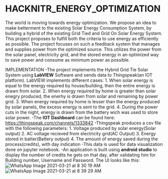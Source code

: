 # HACKNITR_ENERGY_OPTIMIZATION
The world is moving towards energy optimization. We propose an idea to make betterment to the existing Solar Energy Consumption System, by building a hybrid of the existing Grid Tied and Grid On Solar Energy System.
This project proposes to fulfill both the criteria to use energy as efficiently as possible. The project focuses on such a feedback system that manages and supplies power from the optimized source. This utilizes the power from the solar panel, electricity grid, and the stored energy in an optimized way to save power and consume as minimum power as possible.

IMPLEMENTATION
-The project implements the Hybrid Grid Tie Solar System using **LabVIEW** Software and sends data to Thingspeak(an IOT platform).
LabVIEW implements different cases: 1. When solar energy is equal to the energy required by house/building, then the entire energy is drawn from solar.
                                    2. When energy required by home is greater than solar enegry produced, the enerhy is drawn from solar and remaining by power grid.
                                    3. When energy required by home is lesser than the energy produced by solar panels, the excess energy is sent to the grid.
                                    4. During the power cuts in the night, energy is drawn from the battery wich was used to store solar power.
-The **IOT Dashboard** can be found here: https://thingspeak.com/channels/1333842 
-Thingspeak produces a csv file with the following parameters: 1. Voltage produced by solar energy(Solar output)
                                                               2. AC voltage recieved from electricity grid(AC Output)
                                                               3. Energy stored in batter(Battery output)
                                                               4. The amount of energy saved during the process(credits), with day indication
-This data is used for data visualization done on jupyter notebook.
-An application is built using **android studio** to display the number of credits he gets on that day, after validating him for Building number, Username and Password.
The UI looks like this:
![WhatsApp Image 2021-03-21 at 8 30 19 AM](https://user-images.githubusercontent.com/56498610/111892398-2e48aa00-8a21-11eb-8b8b-85a0fc02e34e.jpeg)
![WhatsApp Image 2021-03-21 at 8 39 29 AM](https://user-images.githubusercontent.com/56498610/111892407-4ae4e200-8a21-11eb-813d-0f54b7651ac5.jpeg)




